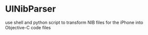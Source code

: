 # UINibParser
use shell and python script to transform NIB files for the iPhone into Objective-C code files
